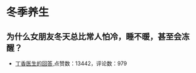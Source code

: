 # 冬季养生
## 为什么女朋友冬天总比常人怕冷，睡不暖，甚至会冻醒？
- [丁香医生的回答](https://www.zhihu.com/question/39462709/answer/932389376),点赞数：13442，评论数：979
